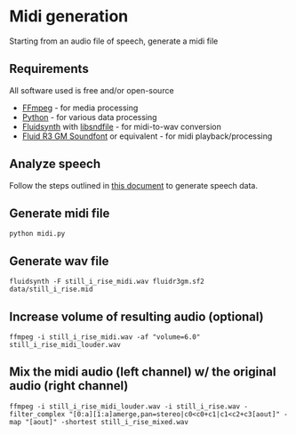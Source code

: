 # Midi generation

Starting from an audio file of speech, generate a midi file

## Requirements

All software used is free and/or open-source

* [FFmpeg](https://www.ffmpeg.org/) - for media processing
* [Python](https://www.python.org/) - for various data processing
* [Fluidsynth](http://www.fluidsynth.org/) with [libsndfile](https://github.com/erikd/libsndfile) - for midi-to-wav conversion
* [Fluid R3 GM Soundfont](https://musescore.org/en/handbook/soundfont#list) or equivalent - for midi playback/processing

## Analyze speech

Follow the steps outlined in [this document](speech_analysis.md) to generate speech data.

## Generate midi file

```
python midi.py
```

## Generate wav file

```
fluidsynth -F still_i_rise_midi.wav fluidr3gm.sf2 data/still_i_rise.mid
```

## Increase volume of resulting audio (optional)

```
ffmpeg -i still_i_rise_midi.wav -af "volume=6.0" still_i_rise_midi_louder.wav
```

## Mix the midi audio (left channel) w/ the original audio (right channel)

```
ffmpeg -i still_i_rise_midi_louder.wav -i still_i_rise.wav -filter_complex "[0:a][1:a]amerge,pan=stereo|c0<c0+c1|c1<c2+c3[aout]" -map "[aout]" -shortest still_i_rise_mixed.wav
```
